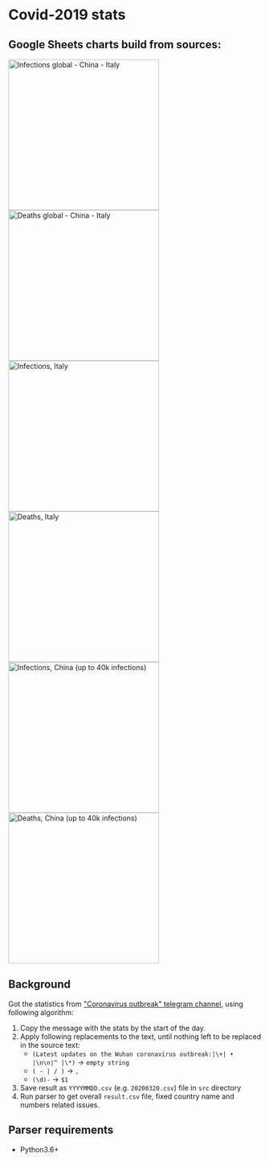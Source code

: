 # Covid-2019 stats

## Google Sheets charts build from sources:
<a href="https://docs.google.com/spreadsheets/d/e/2PACX-1vSQpSVqADWMEZZH15SXbz4RTUPwhcLqbSIQTkHA4XgMJ5zhH4Zs7cO6T188XNxrnGlFQ8hQQO1Ywpk-/pubchart?oid=1201767191&format=interactive"><img title="Infections global - China - Italy" src="https://docs.google.com/spreadsheets/d/e/2PACX-1vSQpSVqADWMEZZH15SXbz4RTUPwhcLqbSIQTkHA4XgMJ5zhH4Zs7cO6T188XNxrnGlFQ8hQQO1Ywpk-/pubchart?oid=1201767191&format=image" width="300px"></a>
<a href="https://docs.google.com/spreadsheets/d/e/2PACX-1vSQpSVqADWMEZZH15SXbz4RTUPwhcLqbSIQTkHA4XgMJ5zhH4Zs7cO6T188XNxrnGlFQ8hQQO1Ywpk-/pubchart?oid=228379056&format=interactive"><img title="Deaths global - China - Italy" src="https://docs.google.com/spreadsheets/d/e/2PACX-1vSQpSVqADWMEZZH15SXbz4RTUPwhcLqbSIQTkHA4XgMJ5zhH4Zs7cO6T188XNxrnGlFQ8hQQO1Ywpk-/pubchart?oid=228379056&format=image" width="300px"></a>
<a href="https://docs.google.com/spreadsheets/d/e/2PACX-1vSQpSVqADWMEZZH15SXbz4RTUPwhcLqbSIQTkHA4XgMJ5zhH4Zs7cO6T188XNxrnGlFQ8hQQO1Ywpk-/pubchart?oid=437717484&format=interactive"><img title="Infections, Italy" src="https://docs.google.com/spreadsheets/d/e/2PACX-1vSQpSVqADWMEZZH15SXbz4RTUPwhcLqbSIQTkHA4XgMJ5zhH4Zs7cO6T188XNxrnGlFQ8hQQO1Ywpk-/pubchart?oid=437717484&format=image" width="300px"></a>
<a href="https://docs.google.com/spreadsheets/d/e/2PACX-1vSQpSVqADWMEZZH15SXbz4RTUPwhcLqbSIQTkHA4XgMJ5zhH4Zs7cO6T188XNxrnGlFQ8hQQO1Ywpk-/pubchart?oid=1628789429&format=interactive"><img title="Deaths, Italy" src="https://docs.google.com/spreadsheets/d/e/2PACX-1vSQpSVqADWMEZZH15SXbz4RTUPwhcLqbSIQTkHA4XgMJ5zhH4Zs7cO6T188XNxrnGlFQ8hQQO1Ywpk-/pubchart?oid=1628789429&format=image" width="300px"></a>
<a href="https://docs.google.com/spreadsheets/d/e/2PACX-1vSQpSVqADWMEZZH15SXbz4RTUPwhcLqbSIQTkHA4XgMJ5zhH4Zs7cO6T188XNxrnGlFQ8hQQO1Ywpk-/pubchart?oid=2010688729&format=interactive"><img title="Infections, China (up to 40k infections)" src="https://docs.google.com/spreadsheets/d/e/2PACX-1vSQpSVqADWMEZZH15SXbz4RTUPwhcLqbSIQTkHA4XgMJ5zhH4Zs7cO6T188XNxrnGlFQ8hQQO1Ywpk-/pubchart?oid=2010688729&format=image" width="300px"></a>
<a href="https://docs.google.com/spreadsheets/d/e/2PACX-1vSQpSVqADWMEZZH15SXbz4RTUPwhcLqbSIQTkHA4XgMJ5zhH4Zs7cO6T188XNxrnGlFQ8hQQO1Ywpk-/pubchart?oid=403228266&format=interactive"><img title="Deaths, China (up to 40k infections)" src="https://docs.google.com/spreadsheets/d/e/2PACX-1vSQpSVqADWMEZZH15SXbz4RTUPwhcLqbSIQTkHA4XgMJ5zhH4Zs7cO6T188XNxrnGlFQ8hQQO1Ywpk-/pubchart?oid=403228266&format=image" width="300px"></a>


## Background

Got the statistics from ["Сoronavirus outbreak" telegram channel](https://t.me/coronavirus_outbreak), using following algorithm: 
1. Copy the message with the stats by the start of the day.
2. Apply following replacements to the text, until nothing left to be replaced in the source text:
    - `(Latest updates on the Wuhan coronavirus outbreak:|\+| • |\n\n|^ |\*)` -> `empty string`
    - `( - | / )` -> `,`
    - `(\d)-` -> `$1`
3. Save result as `YYYYMMDD.csv` (e.g. `20200320.csv`) file in `src` directory
4. Run parser to get overall `result.csv` file, fixed country name and numbers related issues.

## Parser requirements
- Python3.6+
